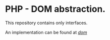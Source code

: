 # PHP - DOM abstraction.

This repository contains only interfaces.

An implementation can be found at _[dom](https://github.com/reglue4php/dom)_
